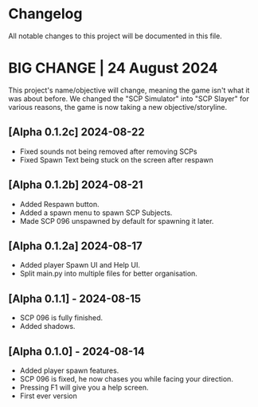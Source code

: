 # Changelog

All notable changes to this project will be documented in this file.
# BIG CHANGE | 24 August 2024
This project's name/objective will change, meaning the game isn't what it was about before. We changed the "SCP Simulator" into "SCP Slayer" for various reasons, the game is now taking a new objective/storyline.

## [Alpha 0.1.2c] 2024-08-22
- Fixed sounds not being removed after removing SCPs
- Fixed Spawn Text being stuck on the screen after respawn

## [Alpha 0.1.2b] 2024-08-21
- Added Respawn button.
- Added a spawn menu to spawn SCP Subjects.
- Made SCP 096 unspawned by default for spawning it later.

## [Alpha 0.1.2a] 2024-08-17
- Added player Spawn UI and Help UI.
- Split main.py into multiple files for better organisation.
  
## [Alpha 0.1.1] - 2024-08-15
- SCP 096 is fully finished.
- Added shadows.

## [Alpha 0.1.0] - 2024-08-14
- Added player spawn features.
- SCP 096 is fixed, he now chases you while facing your direction.
- Pressing F1 will give you a help screen.
- First ever version

